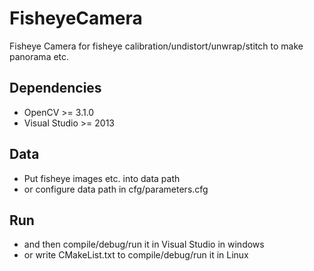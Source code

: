 # FisheyeCamera
Fisheye Camera for fisheye calibration/undistort/unwrap/stitch to make panorama etc.

## Dependencies

- OpenCV >= 3.1.0
- Visual Studio >= 2013

## Data

- Put fisheye images etc. into data path
- or configure data path in cfg/parameters.cfg 

## Run

- and then compile/debug/run it in Visual Studio in windows
- or write CMakeList.txt to compile/debug/run it in Linux 